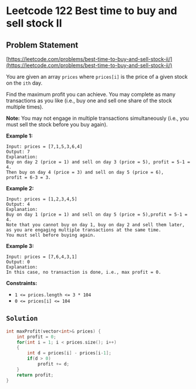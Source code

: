 # Leetcode 122 Best time to buy and sell stock II

## Problem Statement

[https://leetcode.com/problems/best-time-to-buy-and-sell-stock-ii/](https://leetcode.com/problems/best-time-to-buy-and-sell-stock-ii/)

You are given an array `prices` where `prices[i]` is the price of a given stock on the `ith` day.

Find the maximum profit you can achieve. You may complete as many transactions as you like \(i.e., buy one and sell one share of the stock multiple times\).

**Note:** You may not engage in multiple transactions simultaneously \(i.e., you must sell the stock before you buy again\).

**Example 1:**

```text
Input: prices = [7,1,5,3,6,4]
Output: 7
Explanation: 
Buy on day 2 (price = 1) and sell on day 3 (price = 5), profit = 5-1 = 4.
Then buy on day 4 (price = 3) and sell on day 5 (price = 6), 
profit = 6-3 = 3.
```

**Example 2:**

```text
Input: prices = [1,2,3,4,5]
Output: 4
Explanation: 
Buy on day 1 (price = 1) and sell on day 5 (price = 5),profit = 5-1 = 4.
Note that you cannot buy on day 1, buy on day 2 and sell them later, 
as you are engaging multiple transactions at the same time. 
You must sell before buying again.
```

**Example 3:**

```text
Input: prices = [7,6,4,3,1]
Output: 0
Explanation: 
In this case, no transaction is done, i.e., max profit = 0.
```

**Constraints:**

* `1 <= prices.length <= 3 * 104`
* `0 <= prices[i] <= 104`

## `Solution`

```cpp
int maxProfit(vector<int>& prices) {
    int profit = 0;
    for(int i = 1; i < prices.size(); i++)
    {
        int d = prices[i] - prices[i-1];
        if(d > 0)
            profit += d;
    }
    return profit;
}
```

